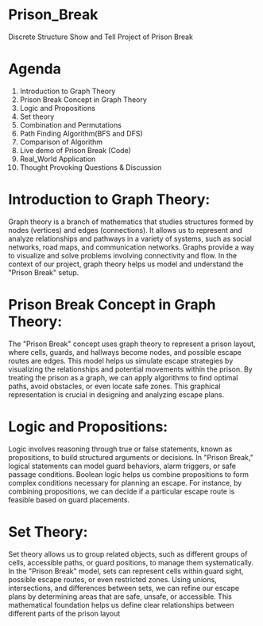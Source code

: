 # Prison_Break
Discrete Structure Show and Tell Project of Prison Break
# Agenda
1. Introduction to Graph Theory
2. Prison Break Concept in Graph Theory
3. Logic and Propositions
4. Set theory
5. Combination and Permutations
6. Path Finding Algorithm(BFS and DFS)
7. Comparison of Algorithm
8. Live demo of Prison Break (Code)
9. Real_World Application
10. Thought Provoking Questions & Discussion
# Introduction to Graph Theory:
Graph theory is a branch of mathematics that studies structures formed by nodes (vertices) and edges (connections). It allows us to represent and analyze relationships and pathways in a variety of systems, such as social networks, road maps, and communication networks. Graphs provide a way to visualize and solve problems involving connectivity and flow. In the context of our project, graph theory helps us model and understand the "Prison Break" setup.

# Prison Break Concept in Graph Theory:
The "Prison Break" concept uses graph theory to represent a prison layout, where cells, guards, and hallways become nodes, and possible escape routes are edges. This model helps us simulate escape strategies by visualizing the relationships and potential movements within the prison. By treating the prison as a graph, we can apply algorithms to find optimal paths, avoid obstacles, or even locate safe zones. This graphical representation is crucial in designing and analyzing escape plans.

# Logic and Propositions:
Logic involves reasoning through true or false statements, known as propositions, to build structured arguments or decisions. In "Prison Break," logical statements can model guard behaviors, alarm triggers, or safe passage conditions. Boolean logic helps us combine propositions to form complex conditions necessary for planning an escape. For instance, by combining propositions, we can decide if a particular escape route is feasible based on guard placements.

# Set Theory:
Set theory allows us to group related objects, such as different groups of cells, accessible paths, or guard positions, to manage them systematically. In the "Prison Break" model, sets can represent cells within guard sight, possible escape routes, or even restricted zones. Using unions, intersections, and differences between sets, we can refine our escape plans by determining areas that are safe, unsafe, or accessible. This mathematical foundation helps us define clear relationships between different parts of the prison layout
